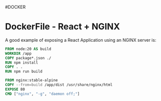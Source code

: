 #DOCKER 

# DockerFile - React + NGINX

A good example of exposing a React Application using an NGINX server is: 

```DockerFile
FROM node:20 AS build
WORKDIR /app
COPY package*.json ./
RUN npm install
COPY . .
RUN npm run build

FROM nginx:stable-alpine
COPY --from=build /app/dist /usr/share/nginx/html
EXPOSE 80
CMD ["nginx", "-g", "daemon off;"]
```

